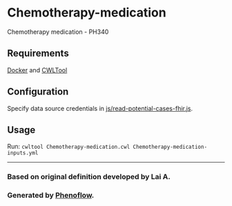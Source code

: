 # Chemotherapy-medication

Chemotherapy medication - PH340

## Requirements

[Docker](https://docs.docker.com/install/) and [CWLTool](https://github.com/common-workflow-language/cwltool#install)

## Configuration

Specify data source credentials in [js/read-potential-cases-fhir.js](js/read-potential-cases-fhir.js).

## Usage

Run: `cwltool Chemotherapy-medication.cwl Chemotherapy-medication-inputs.yml`

***

### Based on original definition developed by Lai A.
### Generated by [Phenoflow](https://kclhi.org/phenoflow).
